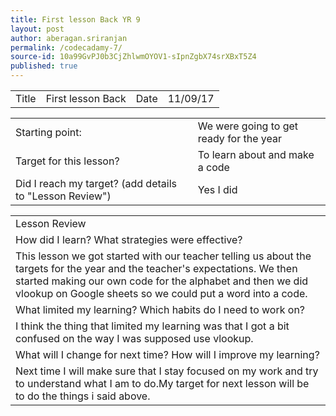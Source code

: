 ```yaml
---
title: First lesson Back YR 9
layout: post
author: aberagan.sriranjan
permalink: /codecadamy-7/
source-id: 10a99GvPJ0b3CjZhlwmOYOV1-sIpnZgbX74srXBxT5Z4
published: true
---
```

<table>
  <tr>
    <td>Title</td>
    <td>First lesson Back</td>
    <td>Date</td>
    <td>11/09/17</td>
  </tr>
</table>


<table>
  <tr>
    <td>Starting point:</td>
    <td>We were going to get ready for the year</td>
  </tr>
  <tr>
    <td>Target for this lesson?</td>
    <td>To learn about and make a code</td>
  </tr>
  <tr>
    <td>Did I reach my target? 
(add details to "Lesson Review")</td>
    <td>Yes I did</td>
  </tr>
</table>


<table>
  <tr>
    <td>Lesson Review</td>
  </tr>
  <tr>
    <td>How did I learn? What strategies were effective? </td>
  </tr>
  <tr>
    <td>This lesson we got started with our teacher telling us about the targets for the year and the teacher's expectations. We then started making our own code for the alphabet and then we did vlookup on Google sheets so we could put a word into a code.</td>
  </tr>
  <tr>
    <td>What limited my learning? Which habits do I need to work on? </td>
  </tr>
  <tr>
    <td>I think the thing that limited my learning was that I got a bit confused on the way I was supposed use vlookup.</td>
  </tr>
  <tr>
    <td>What will I change for next time? How will I improve my learning?</td>
  </tr>
  <tr>
    <td>Next time I will make sure that I stay focused on my work and try to understand what I am to do.My target for next lesson will be to do the things i said above.</td>
  </tr>
</table>


